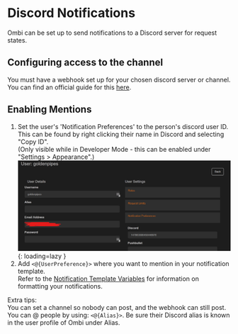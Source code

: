 # Discord Notifications

Ombi can be set up to send notifications to a Discord server for request states.

## Configuring access to the channel

You must have a webhook set up for your chosen discord server or channel.  
You can find an official guide for this [here](https://support.discordapp.com/hc/en-us/articles/228383668-Intro-to-Webhooks).

## Enabling Mentions

1. Set the user's 'Notification Preferences' to the person's discord user ID.  
This can be found by right clicking their name in Discord and selecting "Copy ID".  
(Only visible while in Developer Mode - this can be enabled under "Settings > Appearance".)  
![User ID Placement](../../assets/images/discord_user_id.png){: loading=lazy }
2. Add `<@{UserPreference}>` where you want to mention in your notification template.  
Refer to the [Notification Template Variables](../../../info/notification-template-variables) for information on formatting your notifications.

Extra tips:  
You can set a channel so nobody can post, and the webhook can still post.  
You can @ people by using: `<@{Alias}>`. Be sure their Discord alias is known in the user profile of Ombi under Alias.  
